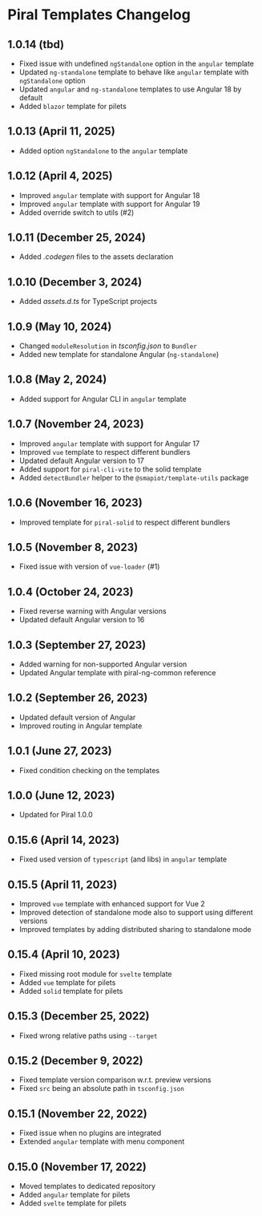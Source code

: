 # Piral Templates Changelog

## 1.0.14 (tbd)

- Fixed issue with undefined `ngStandalone` option in the `angular` template
- Updated `ng-standalone` template to behave like `angular` template with `ngStandalone` option
- Updated `angular` and `ng-standalone` templates to use Angular 18 by default
- Added `blazor` template for pilets

## 1.0.13 (April 11, 2025)

- Added option `ngStandalone` to the `angular` template

## 1.0.12 (April 4, 2025)

- Improved `angular` template with support for Angular 18
- Improved `angular` template with support for Angular 19
- Added override switch to utils (#2)

## 1.0.11 (December 25, 2024)

- Added *.codegen* files to the assets declaration

## 1.0.10 (December 3, 2024)

- Added *assets.d.ts* for TypeScript projects

## 1.0.9 (May 10, 2024)

- Changed `moduleResolution` in *tsconfig.json* to `Bundler`
- Added new template for standalone Angular (`ng-standalone`)

## 1.0.8 (May 2, 2024)

- Added support for Angular CLI in `angular` template

## 1.0.7 (November 24, 2023)

- Improved `angular` template with support for Angular 17
- Improved `vue` template to respect different bundlers
- Updated default Angular version to 17
- Added support for `piral-cli-vite` to the solid template
- Added `detectBundler` helper to the `@smapiot/template-utils` package

## 1.0.6 (November 16, 2023)

- Improved template for `piral-solid` to respect different bundlers

## 1.0.5 (November 8, 2023)

- Fixed issue with version of `vue-loader` (#1)

## 1.0.4 (October 24, 2023)

- Fixed reverse warning with Angular versions
- Updated default Angular version to 16

## 1.0.3 (September 27, 2023)

- Added warning for non-supported Angular version
- Updated Angular template with piral-ng-common reference

## 1.0.2 (September 26, 2023)

- Updated default version of Angular
- Improved routing in Angular template

## 1.0.1 (June 27, 2023)

- Fixed condition checking on the templates

## 1.0.0 (June 12, 2023)

- Updated for Piral 1.0.0

## 0.15.6 (April 14, 2023)

- Fixed used version of `typescript` (and libs) in `angular` template

## 0.15.5 (April 11, 2023)

- Improved `vue` template with enhanced support for Vue 2
- Improved detection of standalone mode also to support using different versions
- Improved templates by adding distributed sharing to standalone mode

## 0.15.4 (April 10, 2023)

- Fixed missing root module for `svelte` template
- Added `vue` template for pilets
- Added `solid` template for pilets

## 0.15.3 (December 25, 2022)

- Fixed wrong relative paths using `--target`

## 0.15.2 (December 9, 2022)

- Fixed template version comparison w.r.t. preview versions
- Fixed `src` being an absolute path in `tsconfig.json`

## 0.15.1 (November 22, 2022)

- Fixed issue when no plugins are integrated
- Extended `angular` template with menu component

## 0.15.0 (November 17, 2022)

- Moved templates to dedicated repository
- Added `angular` template for pilets
- Added `svelte` template for pilets
